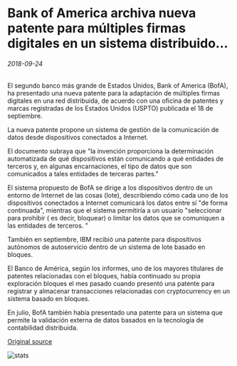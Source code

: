 # Bank of America archiva nueva patente para múltiples firmas digitales en un sistema distribuido...

###### 2018-09-24

El segundo banco más grande de Estados Unidos, Bank of America (BofA), ha presentado una nueva patente para la adaptación de múltiples firmas digitales en una red distribuida, de acuerdo con una oficina de patentes y marcas registradas de los Estados Unidos (USPTO) publicada el 18 de septiembre.

La nueva patente propone un sistema de gestión de la comunicación de datos desde dispositivos conectados a Internet.

El documento subraya que "la invención proporciona la determinación automatizada de qué dispositivos están comunicando a qué entidades de terceros y, en algunas encarnaciones, el tipo de datos que son comunicados a tales entidades de terceras partes."

El sistema propuesto de BofA se dirige a los dispositivos dentro de un entorno de Internet de las cosas (lote), describiendo cómo cada uno de los dispositivos conectados a Internet comunicará los datos entre sí "de forma continuada", mientras que el sistema permitiría a un usuario "seleccionar para prohibir ( es decir, bloquear) o limitar los datos que se comuniquen a las entidades de terceros. "

También en septiembre, IBM recibió una patente para dispositivos autónomos de autoservicio dentro de un sistema de lote basado en bloques.

El Banco de América, según los informes, uno de los mayores titulares de patentes relacionadas con el bloques, había continuado su propia exploración bloques el mes pasado cuando presentó una patente para registrar y almacenar transacciones relacionadas con cryptocurrency en un sistema basado en bloques.

En julio, BofA también había presentado una patente para un sistema que permite la validación externa de datos basados en la tecnología de contabilidad distribuida.

[Original source](https://cointelegraph.com/news/bank-of-america-files-new-patent-for-multiple-digital-signatures-on-a-distributed-system)

![stats](https://c.statcounter.com/11760860/0/a89fa40b/1/ "stats")